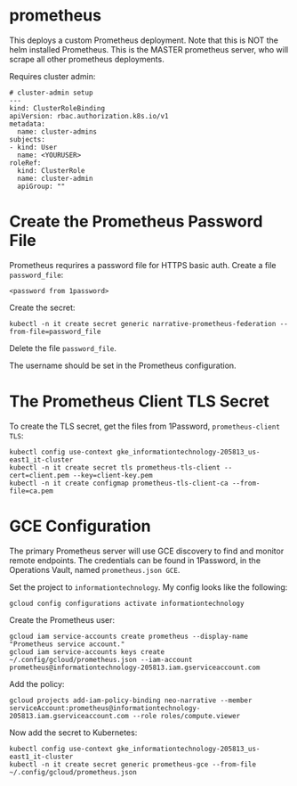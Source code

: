 # prometheus

This deploys a custom Prometheus deployment. Note that this is NOT the helm installed Prometheus. This is the MASTER prometheus server, who will scrape all other prometheus deployments.

Requires cluster admin:

```
# cluster-admin setup
---
kind: ClusterRoleBinding
apiVersion: rbac.authorization.k8s.io/v1
metadata:
  name: cluster-admins
subjects:
- kind: User
  name: <YOURUSER>
roleRef:
  kind: ClusterRole
  name: cluster-admin
  apiGroup: ""
```

# Create the Prometheus Password File

Prometheus requrires a password file for HTTPS basic auth. Create a file `password_file`:

```
<password from 1password>
```

Create the secret:

```
kubectl -n it create secret generic narrative-prometheus-federation --from-file=password_file
```

Delete the file `password_file`.

The username should be set in the Prometheus configuration.

# The Prometheus Client TLS Secret

To create the TLS secret, get the files from 1Password, `prometheus-client TLS`:

```
kubectl config use-context gke_informationtechnology-205813_us-east1_it-cluster
kubectl -n it create secret tls prometheus-tls-client --cert=client.pem --key=client-key.pem
kubectl -n it create configmap prometheus-tls-client-ca --from-file=ca.pem
```

# GCE Configuration

The primary Prometheus server will use GCE discovery to find and monitor remote endpoints. The credentials can be found in 1Password, in the Operations Vault, named `prometheus.json GCE`.

Set the project to `informationtechnology`. My config looks like the following:

```
gcloud config configurations activate informationtechnology

```

Create the Prometheus user:

```
gcloud iam service-accounts create prometheus --display-name "Prometheus service account."
gcloud iam service-accounts keys create ~/.config/gcloud/prometheus.json --iam-account prometheus@informationtechnology-205813.iam.gserviceaccount.com

```

Add the policy:

```
gcloud projects add-iam-policy-binding neo-narrative --member serviceAccount:prometheus@informationtechnology-205813.iam.gserviceaccount.com --role roles/compute.viewer
```

Now add the secret to Kubernetes:

```
kubectl config use-context gke_informationtechnology-205813_us-east1_it-cluster
kubectl -n it create secret generic prometheus-gce --from-file ~/.config/gcloud/prometheus.json
```
